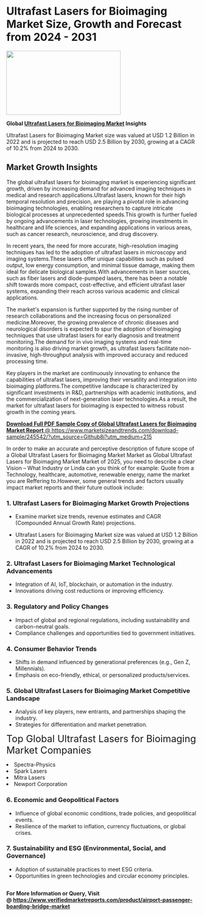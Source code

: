 <H1>Ultrafast Lasers for Bioimaging Market Size, Growth and Forecast from 2024 - 2031</H1><img class="aligncenter size-medium wp-image-584254" src="https://thirdeyenews.in/wp-content/uploads/2024/09/Global-Market-Research-300x168.jpeg" alt="" width="300" height="168" /><p><strong>Global&nbsp;<a href="https://www.marketsizeandtrends.com/download-sample/245542/?utm_source=Github8j?utm_medium=215">Ultrafast Lasers for Bioimaging Market</a> Insights</strong></p><p>Ultrafast Lasers for Bioimaging Market size was valued at USD 1.2 Billion in 2022 and is projected to reach USD 2.5 Billion by 2030, growing at a CAGR of 10.2% from 2024 to 2030.</p><p><h2>Market Growth Insights</h2> <p>The global ultrafast lasers for bioimaging market is experiencing significant growth, driven by increasing demand for advanced imaging techniques in medical and research applications.Ultrafast lasers, known for their high temporal resolution and precision, are playing a pivotal role in advancing bioimaging technologies, enabling researchers to capture intricate biological processes at unprecedented speeds.This growth is further fueled by ongoing advancements in laser technologies, growing investments in healthcare and life sciences, and expanding applications in various areas, such as cancer research, neuroscience, and drug discovery.</p> <p><a href="#"></a></p> <p>In recent years, the need for more accurate, high-resolution imaging techniques has led to the adoption of ultrafast lasers in microscopy and imaging systems.These lasers offer unique capabilities such as pulsed output, low energy consumption, and minimal tissue damage, making them ideal for delicate biological samples.With advancements in laser sources, such as fiber lasers and diode-pumped lasers, there has been a notable shift towards more compact, cost-effective, and efficient ultrafast laser systems, expanding their reach across various academic and clinical applications.</p> <p>The market's expansion is further supported by the rising number of research collaborations and the increasing focus on personalized medicine.Moreover, the growing prevalence of chronic diseases and neurological disorders is expected to spur the adoption of bioimaging techniques that use ultrafast lasers for early diagnosis and treatment monitoring.The demand for in vivo imaging systems and real-time monitoring is also driving market growth, as ultrafast lasers facilitate non-invasive, high-throughput analysis with improved accuracy and reduced processing time.</p> <p>Key players in the market are continuously innovating to enhance the capabilities of ultrafast lasers, improving their versatility and integration into bioimaging platforms.The competitive landscape is characterized by significant investments in R&D, partnerships with academic institutions, and the commercialization of next-generation laser technologies.As a result, the market for ultrafast lasers for bioimaging is expected to witness robust growth in the coming years.</p> <p><a href="#"></p><p><span class=""><strong>Download Full PDF Sample Copy of Global Ultrafast Lasers for Bioimaging Market Report</strong> @ <a href="https://www.marketsizeandtrends.com/download-sample/245542/?utm_source=Github8j?utm_medium=215" target="_blank">https://www.marketsizeandtrends.com/download-sample/245542/?utm_source=Github8j?utm_medium=215</a></span></p><p>In order to make an accurate and perceptive description of future scope of a Global&nbsp;Ultrafast Lasers for Bioimaging Market Market as Global&nbsp;Ultrafast Lasers for Bioimaging Market Market of 2025, you need to describe a clear Vision &ndash; What Industry or Linda can you think of for example: Quote from a Technology, healthcare, automotive, renewable energy, name the market you are Reffering to.However, some general trends and factors usually impact market reports and their future outlook include:</p><h3>1.&nbsp;<strong>Ultrafast Lasers for Bioimaging Market Growth Projections</strong></h3><ul><li>Examine market size trends, revenue estimates and CAGR (Compounded Annual Growth Rate) projections.</li><li><p>Ultrafast Lasers for Bioimaging Market size was valued at USD 1.2 Billion in 2022 and is projected to reach USD 2.5 Billion by 2030, growing at a CAGR of 10.2% from 2024 to 2030.</p></li></ul><h3>2.&nbsp;<strong>Ultrafast Lasers for Bioimaging Market Technological Advancements</strong></h3><ul><li>Integration of AI, IoT, blockchain, or automation in the industry.</li><li>Innovations driving cost reductions or improving efficiency.</li></ul><h3>3.&nbsp;<strong>Regulatory and Policy Changes</strong></h3><ul><li>Impact of global and regional regulations, including sustainability and carbon-neutral goals.</li><li>Compliance challenges and opportunities tied to government initiatives.</li></ul><h3>4.&nbsp;<strong>Consumer Behavior Trends</strong></h3><ul><li>Shifts in demand influenced by generational preferences (e.g., Gen Z, Millennials).</li><li>Emphasis on eco-friendly, ethical, or personalized products/services.</li></ul><h3>5.&nbsp;<strong>Global Ultrafast Lasers for Bioimaging Market Competitive Landscape</strong></h3><ul><li>Analysis of key players, new entrants, and partnerships shaping the industry.</li><li>Strategies for differentiation and market penetration.</li></ul><p data-pm-slice="1 1 []"><span style="color: inherit; font-family: inherit; font-size: 25px;">Top Global Ultrafast Lasers for Bioimaging Market Companies</span></p><div class="" data-test-id=""><p><li>Spectra-Physics</li><li> Spark Lasers</li><li> Mitra Lasers</li><li> Newport Corporation</li></p></div><h3>6.&nbsp;<strong>Economic and Geopolitical Factors</strong></h3><ul><li>Influence of global economic conditions, trade policies, and geopolitical events.</li><li>Resilience of the market to inflation, currency fluctuations, or global crises.</li></ul><h3>7.&nbsp;<strong>Sustainability and ESG (Environmental, Social, and Governance)</strong></h3><ul><li>Adoption of sustainable practices to meet ESG criteria.</li><li>Opportunities in green technologies and circular economy principles.</li></ul><h2><strong style="font-size: 14px;">For More Information or Query, Visit @&nbsp;</strong><a style="background-color: #ffffff; font-size: 14px;" href="https://www.marketsizeandtrends.com/report/ultrafast-lasers-for-bioimaging-market/" target="_blank">https://www.verifiedmarketreports.com/product/airport-passenger-boarding-bridge-market</a></h2>